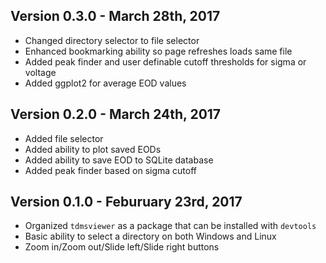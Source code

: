 ## Version 0.3.0 - March 28th, 2017

- Changed directory selector to file selector
- Enhanced bookmarking ability so page refreshes loads same file
- Added peak finder and user definable cutoff thresholds for sigma or voltage
- Added ggplot2 for average EOD values

## Version 0.2.0 - March 24th, 2017

- Added file selector
- Added ability to plot saved EODs
- Added ability to save EOD to SQLite database
- Added peak finder based on sigma cutoff

## Version 0.1.0 - Feburuary 23rd, 2017

- Organized `tdmsviewer` as a package that can be installed with `devtools`
- Basic ability to select a directory on both Windows and Linux
- Zoom in/Zoom out/Slide left/Slide right buttons
